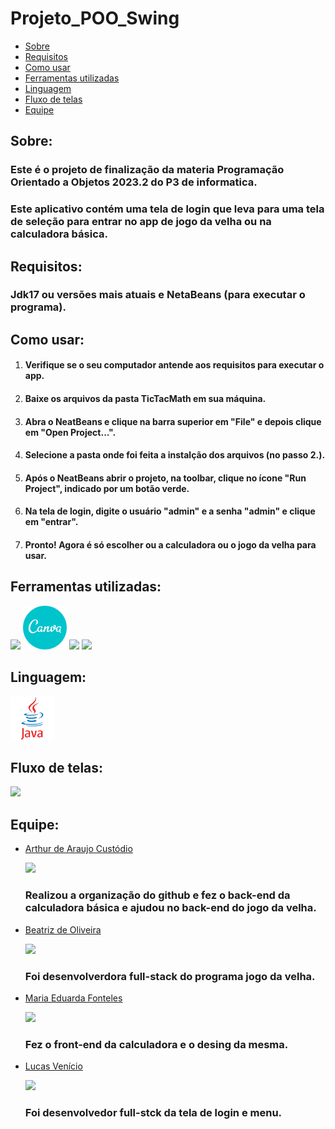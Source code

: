 # Projeto_POO_Swing

* [Sobre](#Sobre)
* [Requisitos](#Requisitos)
* [Como usar](#Como-usar)
* [Ferramentas utilizadas](#Ferramentas-utilizadas)
* [Linguagem](#Linguagem)
* [Fluxo de telas](#Fiagrama-de-telas)
* [Equipe](#Equipe)


## Sobre:
<h3>
    Este é o projeto de finalização da materia Programação Orientado a Objetos 2023.2 do P3 de informatica.
</h3>

<h3>
    Este aplicativo contém uma tela de login que leva para uma tela de seleção para entrar no app de jogo da velha ou na calculadora básica.
</h3>

## Requisitos:
### Jdk17 ou versões mais atuais e NetaBeans (para executar o programa).

## Como usar:

1. <h4>Verifique se o seu computador antende aos requisitos para executar o app.</h4>
2. <h4>Baixe os arquivos da pasta TicTacMath em sua máquina.</h4>
3. <h4>Abra o NeatBeans e clique na barra superior em "File" e depois clique em "Open Project...".</h4>
4. <h4>Selecione a pasta onde foi feita a instalção dos arquivos (no passo 2.).</h4>
5. <h4>Após o NeatBeans abrir o projeto, na toolbar, clique no ícone "Run Project", indicado por um botão verde.</h4>
6. <h4>Na tela de login, digite o usuário "admin" e a senha "admin" e clique em "entrar".</h4>
7. <h4>Pronto! Agora é só escolher ou a calculadora ou o jogo da velha para usar.</h4>

## Ferramentas utilizadas:
<div>
    <img height="70m"src="https://github.com/ArthurDevA/ArthurDevA/assets/141514740/f3e5c70a-be62-4952-9295-c8b43cd41967"/>
    <img height="70" src="https://raw.githubusercontent.com/devicons/devicon/55609aa5bd817ff167afce0d965585c92040787a/icons/canva/canva-original.svg"/>
    <img height="70m"src="https://github.com/ArthurDevA/ArthurDevA/assets/141514740/f41f689e-45a2-47ea-9987-170b134be1b4"/>
    <img height="70m"src="https://github.com/ArthurDevA/ArthurDevA/assets/141514740/f5f7dcc5-cd6b-4411-b73d-93cb6cb86f07"/>
</div>

## Linguagem:
<div>
    <img height="70" src="https://raw.githubusercontent.com/devicons/devicon/55609aa5bd817ff167afce0d965585c92040787a/icons/java/java-original-wordmark.svg"/>
</div>

## Fluxo de telas:
<div>
    <img height="350" src="https://github.com/ArthurDevA/Projeto_POO_Swing/assets/141514740/12bfe9e0-632d-484e-a1f6-11c1077648d0"/>
</div>

## Equipe:
- [Arthur de Araujo Custódio](https://github.com/ArthurDevA)
    <div>
        <img height="300" src="https://avatars.githubusercontent.com/u/141514740?s=400&u=96686665a3603b1b17f67f8f5994f73313baa216&v=4"/>
    </div>
    <h3>Realizou a organização do github e fez o back-end da calculadora básica e ajudou no back-end do jogo da velha.</h3>
  
- [Beatriz de Oliveira](https://github.com/BiaOlit)
    <div>
        <img height="300" src="https://avatars.githubusercontent.com/u/143532366?v=4"/>
    </div>
    <h3>Foi desenvolverdora full-stack do programa jogo da velha.</h3>
  
- [Maria Eduarda Fonteles](https://github.com/dudafonteles)
    <div>
        <img height="300" src="https://avatars.githubusercontent.com/u/142603808?v=4"/>
    </div>
    <h3>Fez o front-end da calculadora e o desing da mesma.</h3>

- [Lucas Venício](https://github.com/09794)
    <div>
        <img height="300" src="https://avatars.githubusercontent.com/u/141374183?v=4"/>
    </div>
    <h3>Foi desenvolvedor full-stck da tela de login e menu.</h3>
